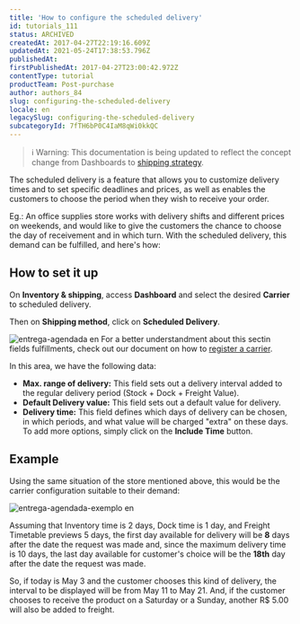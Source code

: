 ```yaml
---
title: 'How to configure the scheduled delivery'
id: tutorials_111
status: ARCHIVED
createdAt: 2017-04-27T22:19:16.609Z
updatedAt: 2021-05-24T17:38:53.796Z
publishedAt: 
firstPublishedAt: 2017-04-27T23:00:42.972Z
contentType: tutorial
productTeam: Post-purchase
author: authors_84
slug: configuring-the-scheduled-delivery
locale: en
legacySlug: configuring-the-scheduled-delivery
subcategoryId: 7fTH6bP0C4IaM8qWi0kkQC
---
```


>ℹ️ Warning: This documentation is being updated to reflect the concept change from Dashboards to [shipping strategy](https://help.vtex.com/en/announcements/estoque-e-entrega-entenda-o-que-mudou-na-aba-paineis--1YNfaeNG206XKI2UbGBRSl).


The scheduled delivery is a feature that allows you to customize delivery times and to set specific deadlines and prices, as well as enables the customers to choose the period when they wish to receive your order. 

Eg.: An office supplies store works with delivery shifts and different prices on weekends, and would like to give the customers the chance to choose the day of receivement and in which turn. With the scheduled delivery, this demand can be fulfilled, and here's how:

## How to set it up

On **Inventory & shipping**, access **Dashboard** and select the desired **Carrier** to scheduled delivery. 

Then on **Shipping method**, click on **Scheduled Delivery**.


![entrega-agendada en](//images.ctfassets.net/alneenqid6w5/5o3hYPSCha8IuYs2QOIgIc/09756c4259fc66808dafd6ce07e39eb8/entrega-agendada_en.png)
For a better understandment about this sectin fields fulfillments, check out our document on how to [register a carrier](http://help.vtex.com/en/tutorial/registering-a-carrier).

In this area, we have the following data:

- **Max. range of delivery:** This field sets out a delivery interval added to the regular delivery period (Stock + Dock + Freight Value).
- **Default Delivery value:** This field sets out a default value for delivery.
- **Delivery time:** This field defines which days of delivery can be chosen, in which periods, and what value will be charged "extra" on these days. To add more options, simply click on the __Include Time__ button.

## Example

Using the same situation of the store mentioned above, this would be the carrier configuration suitable to their demand:


![entrega-agendada-exemplo en](//images.ctfassets.net/alneenqid6w5/1VBGSFNpZ6KcM6wU0y62k0/956e0301532b9d2d615572e215d47e81/entrega-agendada-exemplo_en.png)

Assuming that Inventory time is 2 days, Dock time is 1 day, and Freight Timetable previews 5 days, the first day available for delivery will be **8** days after the date the request was made and, since the maximum delivery time is 10 days, the last day available for customer's choice will be the **18th** day after the date the request was made.

So, if today is May 3 and the customer chooses this kind of delivery, the interval to be displayed will be from May 11 to May 21. And, if the customer chooses to receive the product on a Saturday or a Sunday, another R$ 5.00 will also be added to freight.
